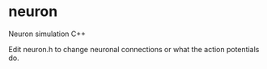 neuron
======

Neuron simulation C++

Edit neuron.h to change neuronal connections or what the action potentials do.

